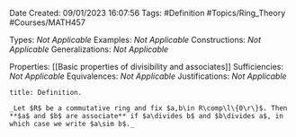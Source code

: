 <div class="topSpace"></div>

Date Created: 09/01/2023 16:07:56
Tags: #Definition #Topics/Ring_Theory #Courses/MATH457

Types: _Not Applicable_
Examples: _Not Applicable_
Constructions: _Not Applicable_
Generalizations: _Not Applicable_

Properties: [[Basic properties of divisibility and associates]]
Sufficiencies: _Not Applicable_
Equivalences: _Not Applicable_
Justifications: _Not Applicable_

``` ad-Definition
title: Definition.

_Let $R$ be a commutative ring and fix $a,b\in R\comp\l\{0\r\}$. Then **$a$ and $b$ are associate** if $a\divides b$ and $b\divides a$, in which case we write $a\sim b$._

```
